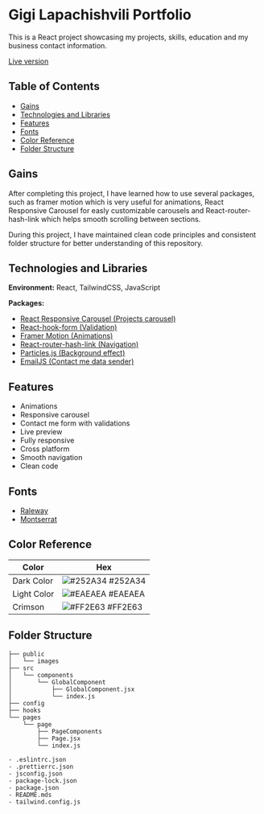 
# Gigi Lapachishvili Portfolio

This is a React project showcasing my projects, skills, education and my business contact information.

[Live version](https://lythmass.netlify.app/)

## Table of Contents

* [Gains](#gains)
* [Technologies and Libraries](#technologies-and-libraries)
* [Features](#features)
* [Fonts](#fonts)
* [Color Reference](#color-reference)
* [Folder Structure](#folder-structure)

## Gains

After completing this project, I have learned how to use several packages, such as framer motion which is very useful for animations, React Responsive Carousel for easly customizable carousels and React-router-hash-link which helps smooth scrolling between sections.

During this project, I have maintained clean code principles and consistent folder structure for better understanding of this repository.

## Technologies and Libraries

**Environment:** React, TailwindCSS, JavaScript

**Packages:**
- [React Responsive Carousel (Projects carousel)](https://www.npmjs.com/package/react-responsive-carousel)
- [React-hook-form (Validation)](https://react-hook-form.com/)
- [Framer Motion (Animations)](https://www.framer.com/motion/)
- [React-router-hash-link (Navigation)](https://www.npmjs.com/package/react-router-hash-link)
- [Particles.js (Background effect)](https://particles.js.org/)
- [EmailJS (Contact me data sender)](https://www.emailjs.com/)

## Features

- Animations
- Responsive carousel
- Contact me form with validations
- Live preview
- Fully responsive
- Cross platform
- Smooth navigation
- Clean code

## Fonts

- [Raleway](https://fonts.google.com/specimen/Raleway)
- [Montserrat](https://fonts.google.com/specimen/Montserrat)

## Color Reference

| Color             | Hex                                                                |
| ----------------- | ------------------------------------------------------------------ |
| Dark Color | ![#252A34](https://via.placeholder.com/10/252A34?text=+) #252A34 |
| Light Color | ![#EAEAEA](https://via.placeholder.com/10/EAEAEA?text=+) #EAEAEA |
| Crimson | ![#FF2E63](https://via.placeholder.com/10/FF2E63?text=+) #FF2E63 |

## Folder Structure

```
├── public
│   └── images
├── src
│   └── components
│       └── GlobalComponent
│           ├── GlobalComponent.jsx
│           └── index.js
├── config
├── hooks
└── pages
    └── page
        ├── PageComponents
        ├── Page.jsx
        └── index.js

- .eslintrc.json
- .prettierrc.json
- jsconfig.json
- package-lock.json
- package.json
- README.mds
- tailwind.config.js
```